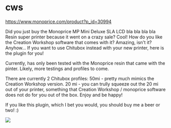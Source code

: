 # cws
https://www.monoprice.com/product?p_id=30994

Did you just buy the Monoprice MP Mini Deluxe SLA LCD bla bla bla bla Resin super printer because it went on a crazy sale?  Cool!  How do you like the Creation Workshop software that comes with it?  Amazing, isn't it?  Anyhow... If you want to use Chitubox instead with your new printer, here is the plugin for you!

Currently, has only been tested with the Monoprice resin that came with the pinter.  Likely, more testings and profiles to come.

There are currently 2 Chitubox profiles: 50mi - pretty much mimics the Creation Workshop version.  20 mi - you can trully squeeze out the 20 mi out of your printer, something that Creation Workshop / monoprice software does not do for you out of the box.  Enjoy and be happy!

If you like this plugin, which I bet you would, you should buy me a beer or two! :)

[![](https://www.paypalobjects.com/en_US/i/btn/btn_donateCC_LG.gif)](https://www.paypal.com/cgi-bin/webscr?cmd=_s-xclick&hosted_button_id=9A9J6XBHK64EJ)
